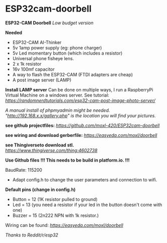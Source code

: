 # ESP32cam-doorbell



**ESP32-CAM Doorbell**
*Low budget version*

**Needed**
- ESP32-CAM AI-Thinker
- 5v 1amp power supply (eg: phone charger)
- 5v Led momentary button (which includes a resistor)
- Universal phone fisheye lens.
- 2 x 1k resistor
- 16v 100mf capacitor
- A way to flash the ESP32-CAM (FTDI adapters are cheap)
- A post image server (LAMP)

**Install LAMP server**
Can be done on multiple ways, I run a RaspberryPi Virtual Machine on a windows server.
See tutorial: 
*https://randomnerdtutorials.com/esp32-cam-post-image-photo-server/*

 *A manual install of phpmyadmin might be needed.*
 *"http://192.168.x.x/gallery.php" is the location you will find your pictures.*

**see github projectfiles:**
*https://github.com/moxl-420/ESP32cam-doorbell*

**see wiring and download gerberfile:**
*https://easyeda.com/moxl/doorbell*

**see Thingiverseto download stl.**
*https://www.thingiverse.com/thing:4602738*

**Use Github files**
**!!! This needs to be build in platform.io. !!!**

 BaudRate: 115200
- Adapt config.h  to change the user parameters and connection to wifi.

**Default pins  (change in config.h)**

- Button = 12     (1K resistor pulled to ground)
- Led =  13       (you need a resistor if your led in the button doesn't come with one) 
- Buzzer = 15     (2n222 NPN with 1k resistor.)

Wiring can be found:
*https://easyeda.com/moxl/doorbell*

*Thanks to Reddit/r/esp32*
